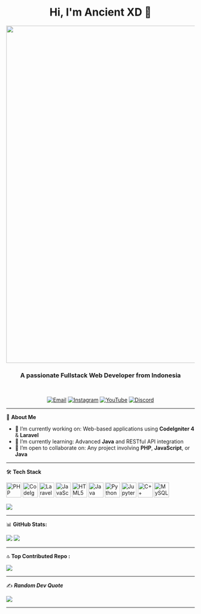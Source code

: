 <h1 align="center">Hi, I'm Ancient XD 👋 </h1>

<div align="center">
<img src="https://i.pinimg.com/originals/a5/20/0f/a5200ff8939402e4e2bbda3a8107d2b1.gif"  width="900"> 
</div>
<h3 align="center">A passionate Fullstack Web Developer from Indonesia</h3><br>

<p align="center">
  <a href="mailto:rizqieadriananto@gmail.com"><img src="https://img.shields.io/badge/email-D14836?style=for-the-badge&logo=gmail&logoColor=white" alt="Email"/></a>
  <a href="https://instagram.com/ancientphd" target="_blank"><img src="https://img.shields.io/badge/Instagram-E4405F?style=for-the-badge&logo=instagram&logoColor=white" alt="Instagram"/></a>
  <a href="https://youtube.com/@KingAncient" target="_blank"><img src="https://img.shields.io/badge/YouTube-FF0000?style=for-the-badge&logo=youtube&logoColor=white" alt="YouTube"/></a>
  <a href="https://discord.gg/YHH79gsmJg" target="_blank"><img src="https://img.shields.io/badge/Discord-5865F2?style=for-the-badge&logo=discord&logoColor=white" alt="Discord"/></a>
</p>

---

🌟 **About Me**
- 🔭 I’m currently working on: Web-based applications using **CodeIgniter 4** & **Laravel**
- 🌱 I’m currently learning: Advanced **Java** and RESTful API integration
- 👯 I’m open to collaborate on: Any project involving **PHP**, **JavaScript**, or **Java**

---

🛠 **Tech Stack**
<p align="left">
  <img src="https://cdn.jsdelivr.net/gh/devicons/devicon/icons/php/php-original.svg" width="40" alt="PHP"/>
  <img src="https://cdn.jsdelivr.net/gh/devicons/devicon/icons/codeigniter/codeigniter-plain.svg" width="40" alt="CodeIgniter"/>
  <img src="https://upload.wikimedia.org/wikipedia/commons/9/9a/Laravel.svg" width="40" alt="Laravel"/>
  <img src="https://cdn.jsdelivr.net/gh/devicons/devicon/icons/javascript/javascript-original.svg" width="40" alt="JavaScript"/>
  <img src="https://cdn.jsdelivr.net/gh/devicons/devicon/icons/html5/html5-original.svg" width="40" alt="HTML5"/>
  <img src="https://cdn.jsdelivr.net/gh/devicons/devicon/icons/java/java-original.svg" width="40" alt="Java"/>
  <img src="https://cdn.jsdelivr.net/gh/devicons/devicon/icons/python/python-original.svg" width="40" alt="Python"/>
  <img src="https://cdn.jsdelivr.net/gh/devicons/devicon/icons/jupyter/jupyter-original.svg" width="40" alt="Jupyter"/>
  <img src="https://cdn.jsdelivr.net/gh/devicons/devicon/icons/cplusplus/cplusplus-original.svg" width="40" alt="C++"/>
  <img src="https://cdn.jsdelivr.net/gh/devicons/devicon/icons/mysql/mysql-original.svg" width="40" alt="MySQL"/>
</p>

  <img src="https://github-readme-stats.vercel.app/api/top-langs/?username=ancientphd&theme=dark&hide_border=false&include_all_commits=false&count_private=false&layout=compact" />
  
---

📊 **GitHub Stats:**

<div align="left">

  <img src="https://github-readme-stats.vercel.app/api?username=ancientphd&theme=dark&hide_border=false&include_all_commits=false&count_private=false" />
  
  <img src="https://nirzak-streak-stats.vercel.app/?user=ancientphd&theme=dark&hide_border=false" />
</div>

---

🔝 **Top Contributed Repo :**

 <img src="https://github-contributor-stats.vercel.app/api?username=ancientphd&limit=5&theme=dark&combine_all_yearly_contributions=true" />

---

✍️ ***Random Dev Quote***

![](https://quotes-github-readme.vercel.app/api?type=horizontal&theme=radical)

---

<!--
**ancientphd/ancientphd** is a ✨ _special_ ✨ repository because its `README.md` (this file) appears on your GitHub profile.

Here are some ideas to get you started:

- 🔭 I’m currently working on ...
- 🌱 I’m currently learning ...
- 👯 I’m looking to collaborate on ...
- 🤔 I’m looking for help with ...
- 💬 Ask me about ...
- 📫 How to reach me: ...
- 😄 Pronouns: ...
- ⚡ Fun fact: ...
-->

